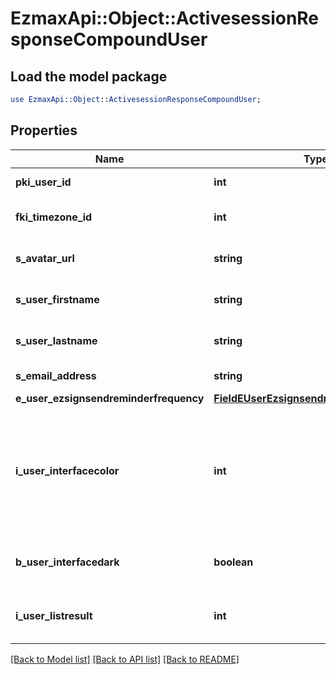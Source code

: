 # EzmaxApi::Object::ActivesessionResponseCompoundUser

## Load the model package
```perl
use EzmaxApi::Object::ActivesessionResponseCompoundUser;
```

## Properties
Name | Type | Description | Notes
------------ | ------------- | ------------- | -------------
**pki_user_id** | **int** | The unique ID of the User | 
**fki_timezone_id** | **int** | The unique ID of the Timezone | 
**s_avatar_url** | **string** | The url of the picture used as avatar | 
**s_user_firstname** | **string** | The First name of the user | 
**s_user_lastname** | **string** | The Last name of the user | 
**s_email_address** | **string** | The email address. | 
**e_user_ezsignsendreminderfrequency** | [**FieldEUserEzsignsendreminderfrequency**](FieldEUserEzsignsendreminderfrequency.md) |  | 
**i_user_interfacecolor** | **int** | The int32 representation of the interface color. For example, RGB color #39435B would be 3752795 | 
**b_user_interfacedark** | **boolean** | Whether to use a dark mode interface | 
**i_user_listresult** | **int** | The number of rows to return by default in lists | 

[[Back to Model list]](../README.md#documentation-for-models) [[Back to API list]](../README.md#documentation-for-api-endpoints) [[Back to README]](../README.md)


